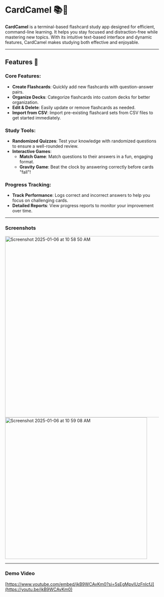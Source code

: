 # CardCamel 📚🐫  
**CardCamel** is a terminal-based flashcard study app designed for efficient, command-line learning. It helps you stay focused and distraction-free while mastering new topics. With its intuitive text-based interface and dynamic features, CardCamel makes studying both effective and enjoyable.

---

## Features 🚀  

### Core Features:
- **Create Flashcards**: Quickly add new flashcards with question-answer pairs.  
- **Organize Decks**: Categorize flashcards into custom decks for better organization.  
- **Edit & Delete**: Easily update or remove flashcards as needed.  
- **Import from CSV**: Import pre-existing flashcard sets from CSV files to get started immediately.  

### Study Tools:
- **Randomized Quizzes**: Test your knowledge with randomized questions to ensure a well-rounded review.  
- **Interactive Games**:
  - **Match Game**: Match questions to their answers in a fun, engaging format.  
  - **Gravity Game**: Beat the clock by answering correctly before cards "fall"!  

### Progress Tracking:
- **Track Performance**: Logs correct and incorrect answers to help you focus on challenging cards.  
- **Detailed Reports**: View progress reports to monitor your improvement over time.  

---

### Screenshots

<img width="595" alt="Screenshot 2025-01-06 at 10 58 50 AM" src="https://github.coecis.cornell.edu/ak2488/CS3110_Final_Project/assets/16087/c9330f7f-f60c-4053-aec2-ed923e61cfc8">

<img width="465" alt="Screenshot 2025-01-06 at 10 59 08 AM" src="https://github.coecis.cornell.edu/ak2488/CS3110_Final_Project/assets/16087/c5f50161-85ff-4f10-a9d9-a3605e725a27">

---

### Demo Video

[https://www.youtube.com/embed/jkB9WCAvKm0?si=5sEgMpvIUzFnIcfJ](https://youtu.be/jkB9WCAvKm0)


